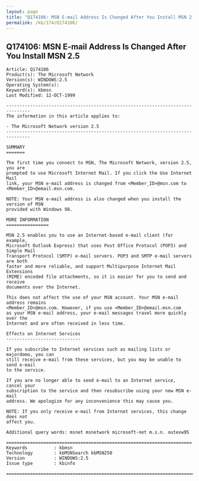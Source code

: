 ```yaml
---
layout: page
title: "Q174106: MSN E-mail Address Is Changed After You Install MSN 2.5"
permalink: /kb/174/Q174106/
---
```


## Q174106: MSN E-mail Address Is Changed After You Install MSN 2.5

	Article: Q174106
	Product(s): The Microsoft Network
	Version(s): WINDOWS:2.5
	Operating System(s): 
	Keyword(s): kbmsn
	Last Modified: 12-OCT-1999
	
	-------------------------------------------------------------------------------
	The information in this article applies to:
	
	- The Microsoft Network version 2.5 
	-------------------------------------------------------------------------------
	
	SUMMARY
	=======
	
	The first time you connect to MSN, The Microsoft Network, version 2.5, you are
	prompted to use Microsoft Internet Mail. If you click the Use Internet Mail
	link, your MSN e-mail address is changed from <Member_ID>@msn.com to
	<Member_ID>@email.msn.com.
	
	NOTE: Your MSN e-mail address is also changed when you install the version of MSN
	provided with Windows 98.
	
	MORE INFORMATION
	================
	
	MSN 2.5 enables you to use an Internet-based e-mail client (for example,
	Microsoft Outlook Express) that uses Post Office Protocol (POP3) and Simple Mail
	Transport Protocol (SMTP) e-mail servers. POP3 and SMTP e-mail servers are both
	faster and more reliable, and support Multipurpose Internet Mail Extensions
	(MIME) encoded file attachments, so it is easier for you to send and receive
	documents over the Internet.
	
	This does not affect the use of your MSN account. Your MSN e-mail address remains
	<Member_ID>@msn.com. However, if you use <Member_ID>@email.msn.com
	as your MSN e-mail address, your e-mail messages travel more quickly over the
	Internet and are often received in less time.
	
	Effects on Internet Services
	----------------------------
	
	If you subscribe to Internet services such as mailing lists or majordomo, you can
	still receive e-mail from these services, but you may be unable to send e-mail
	to the service.
	
	If you are no longer able to send e-mail to an Internet service, cancel your
	subscription to the service and then resubscribe using your new MSN e-mail
	address. We apologize for any inconvenience this may cause you.
	
	NOTE: If you only receive e-mail from Internet services, this change does not
	affect you.
	
	Additional query words: msnet msnetwork microsoft-net m.s.n. outexw95
	
	======================================================================
	Keywords          : kbmsn 
	Technology        : kbMSNSearch kbMSN250
	Version           : WINDOWS:2.5
	Issue type        : kbinfo
	
	=============================================================================
	

